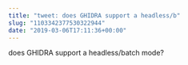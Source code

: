 ```yaml
---
title: "tweet: does GHIDRA support a headless/b"
slug: "1103342377530322944"
date: "2019-03-06T17:11:36+00:00"
---
```

does GHIDRA support a headless/batch mode?